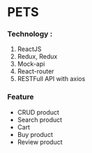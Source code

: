# PETS
### Technology :
 1. ReactJS
 2. Redux, Redux
 3. Mock-api
 4. React-router
 5. RESTFull API with axios
 ### Feature
 - CRUD product
 - Search product
 - Cart
 - Buy product
 - Review product
